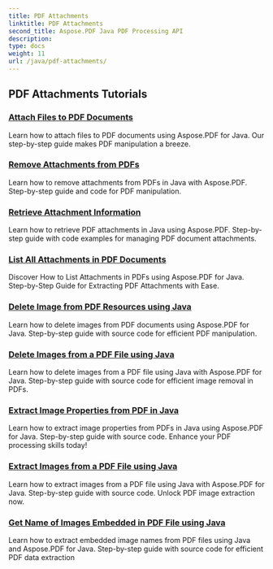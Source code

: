 ```yaml
---
title: PDF Attachments
linktitle: PDF Attachments
second_title: Aspose.PDF Java PDF Processing API
description: 
type: docs
weight: 11
url: /java/pdf-attachments/
---
```


## PDF Attachments Tutorials
### [Attach Files to PDF Documents](./attach-files-pdf-documents/)
Learn how to attach files to PDF documents using Aspose.PDF for Java. Our step-by-step guide makes PDF manipulation a breeze.
### [Remove Attachments from PDFs](./remove-attachments-from-pdfs/)
Learn how to remove attachments from PDFs in Java with Aspose.PDF. Step-by-step guide and code for PDF manipulation.
### [Retrieve Attachment Information](./retrieve-attachment-information/)
Learn how to retrieve PDF attachments in Java using Aspose.PDF. Step-by-step guide with code examples for managing PDF document attachments.
### [List All Attachments in PDF Documents](./list-all-attachments-pdf-documents/)
Discover How to List Attachments in PDFs using Aspose.PDF for Java. Step-by-Step Guide for Extracting PDF Attachments with Ease.
### [Delete Image from PDF Resources using Java](./delete-image-from-pdf-resources-using-java/)
Learn how to delete images from PDF documents using Aspose.PDF for Java. Step-by-step guide with source code for efficient PDF manipulation.
### [Delete Images from a PDF File using Java](./delete-images-from-pdf-file-using-java/)
Learn how to delete images from a PDF file using Java with Aspose.PDF for Java. Step-by-step guide with source code for efficient image removal in PDFs.
### [Extract Image Properties from PDF in Java](./extract-image-properties-from-pdf-in-java/)
Learn how to extract image properties from PDFs in Java using Aspose.PDF for Java. Step-by-step guide with source code. Enhance your PDF processing skills today!
### [Extract Images from a PDF File using Java](./extract-images-from-pdf-file-using-java/)
Learn how to extract images from a PDF file using Java with Aspose.PDF for Java. Step-by-step guide with source code. Unlock PDF image extraction now.
### [Get Name of Images Embedded in PDF File using Java](./get-name-of-images-embedded-in-pdf-file-using-java/)
Learn how to extract embedded image names from PDF files using Java and Aspose.PDF for Java. Step-by-step guide with source code for efficient PDF data extraction